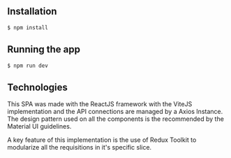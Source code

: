 ## Installation

```bash
$ npm install
```

## Running the app

```bash
$ npm run dev
```

## Technologies

This SPA was made with the ReactJS framework with the ViteJS implementation and the API connections are managed by a Axios Instance.
The design pattern used on all the components is the recommended by the Material UI guidelines.

A key feature of this implementation is the use of Redux Toolkit to modularize all the requisitions in it's specific slice.
